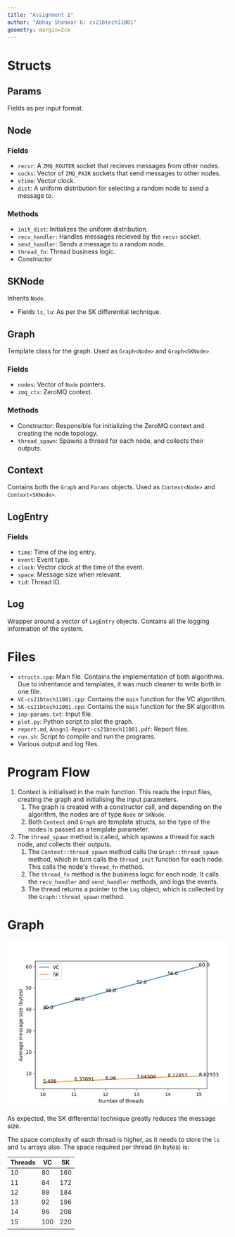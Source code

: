 ```yaml
---
title: "Assignment 1"
author: "Abhay Shankar K: cs21btech11001"
geometry: margin=2cm
---
```


# Structs


## Params

Fields as per input format.

## Node

### Fields

- `recvr`: A `ZMQ_ROUTER` socket that recieves messages from other nodes.
- `socks`: Vector of `ZMQ_PAIR` sockets that send messages to other nodes.
- `vtime`: Vector clock.
- `dist`: A uniform distribution for selecting a random node to send a message to.

### Methods

- `init_dist`: Initializes the uniform distribution.
- `recv_handler`: Handles messages recieved by the `recvr` socket.
- `send_handler`: Sends a message to a random node.
- `thread_fn`: Thread business logic.
- Constructor

## SKNode

Inherits `Node`.

- Fields `ls`, `lu`: As per the SK differential technique.

## Graph<T>

Template class for the graph. Used as `Graph<Node>` and `Graph<SKNode>`.

### Fields

- `nodes`: Vector of `Node` pointers.
- `zmq_ctx`: ZeroMQ context.

### Methods

- Constructor: Responsible for initializing the ZeroMQ context and creating the node topology.
- `thread_spawn`: Spawns a thread for each node, and collects their outputs.

## Context<T>

Contains both the `Graph` and `Params` objects. Used as `Context<Node>` and `Context<SKNode>`.

## LogEntry

### Fields

- `time`: Time of the log entry.
- `event`: Event type.
- `clock`: Vector clock at the time of the event.
- `space`: Message size when relevant.
- `tid`: Thread ID.

## Log

Wrapper around a vector of `LogEntry` objects. Contains all the logging information of the system.

# Files

- `structs.cpp`: Main file. Contains the implementation of both algorithms. Due to inheritance and templates, it was much cleaner to write both in one file.
- `VC-cs21btech11001.cpp`: Contains the `main` function for the VC algorithm.
- `SK-cs21btech11001.cpp`: Contains the `main` function for the SK algorithm.
- `inp-params.txt`: Input file.
- `plot.py`: Python script to plot the graph.
- `report.md`, `Assgn1-Report-cs21btech11001.pdf`: Report files.
- `run.sh`: Script to compile and run the programs.
- Various output and log files.

# Program Flow

1. Context is initialised in the main function. This reads the input files, creating the graph and initialising the input parameters.
   1. The graph is created with a constructor call, and depending on the algorithm, the nodes are of type `Node` or `SKNode`.
   2. Both `Context` and `Graph` are template structs, so the type of the nodes is passed as a template parameter.
2. The `thread_spawn` method is called, which spawns a thread for each node, and collects their outputs.
   1. The `Context::thread_spawn` method calls the `Graph::thread_spawn` method, which in turn calls the `thread_init` function for each node. This calls the node's `thread_fn` method.
   2. The `thread_fn` method is the business logic for each node. It calls the `recv_handler` and `send_handler` methods, and logs the events.
   3. The thread returns a pointer to the `Log` object, which is collected by the `Graph::thread_spawn` method.


# Graph

![Plot](plot.png)

As expected, the SK differential technique greatly reduces the message size.

The space complexity of each thread is higher, as it needs to store the `ls` and `lu` arrays also. The space required per thread (in bytes) is:  

| Threads | VC  | SK  |
| -       | -   | -   |
| 10      | 80  | 160 |
| 11      | 84  | 172 |
| 12      | 88  | 184 |
| 13      | 92  | 196 |
| 14      | 96  | 208 |
| 15      | 100 | 220 |
|         |     |     |
